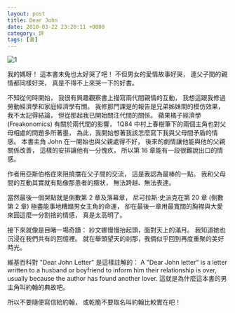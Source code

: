 ```yaml
---
layout: post
title: Dear John 
date: 2010-03-22 23:20:11 +0000
category: 評
tags: [書]
---
```


![1](/blog/assets/images/2010/john.jpg)

我的媽呀！ 這本書未免也太好哭了吧！
不但男女的愛情故事好哭，
連父子間的親情都同樣好哭，
真是不得不上來哭一下的好書。

      
<!--more-->  

不知從何時開始，
我很有興趣觀察書上描寫兩代間親情的互動，
我想這跟我修過勞動經濟學和家庭經濟學有關。
我修那門課是的報告是兄弟姊妹間的模仿效果，
我不太記得結論，
但從那起我已開始關注代間的關係。
蘋果橘子經濟學 (Freakonomics) 有關於兩代間的影響，
1Q84 中村上春樹筆下的兩個主角也對父母相處的問題多所著墨，
為此，我開始想著我該怎麼寫下我與父母間矛盾的情感。
本書主角 John 在一開始也與父親處得不好，
後來的劇情讓他能與他的父親關係改善，
這樣的安排讓他有一分愧疚，
所以第 16 章能有一段很難說出口的情感。

作者用亞斯伯格症來阻撓擋在父子間的交流，
這是我認為最棒的一點。
我和父母間的互動其實就有點像那患者的癥狀，
無法跨越、無法表達。

當然最後一個哭點就是倒數第 2 章及落幕章，
尼可拉斯‧史派克在第 20 章 (倒數第 2 章) 極盡能事地糟蹋男女主角的命運，
卻在最後一章用最寬闊的胸襟與大愛來圓這麼一分割捨的情感，
真是太高明了。

接下來就像是目睹一場奇蹟：
紗文娜慢慢抬起頭，面對天上的滿月。
我知道她也沉浸在我們共有的回憶裡。
就在舉頭望天的剎那，我倆似乎回到再度重聚的美好時光。

維基百科對 "Dear John Letter" 是這樣註解的：
A "Dear John letter" is a letter written to a husband or boyfriend to inform him their relationship is over, usually because the author has found another lover.
這就是為什麼這本書的男主角叫約翰的典故吧。

所以不要隨便寫信給約翰，
或乾脆不要取名叫約翰比較實在吧！
